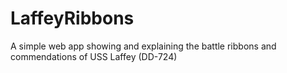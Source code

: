 # LaffeyRibbons
A simple web app showing and explaining the battle ribbons and commendations of USS Laffey (DD-724)
